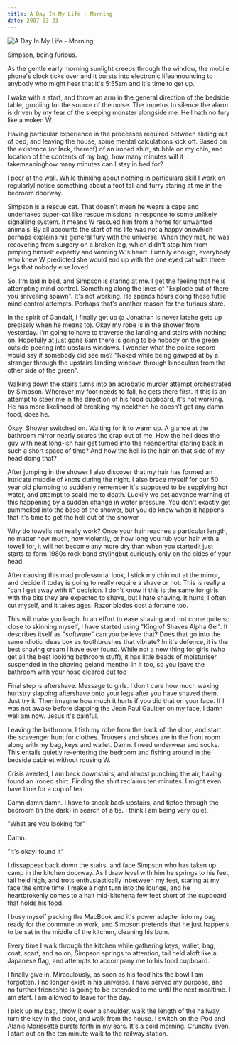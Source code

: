 ```yaml
---
title: A Day In My Life - Morning
date: 2007-03-23
---
```


![A Day In My Life - Morning](https://source.unsplash.com/qTpc0Vj4YoE/1600x900)

Simpson, being furious.

As the gentle early morning sunlight creeps through the window, the mobile phone's clock ticks over and it bursts into electronic lifeannouncing to anybody who might hear that it's 5:55am and it's time to get up.

I wake with a start, and throw an arm in the general direction of the bedside table, gropiing for the source of the noise. The impetus to silence the alarm is driven by my fear of the sleeping monster alongside me. Hell hath no fury like a woken W.

Having particular experience in the processes required between sliding out of bed, and leaving the house, some mental calculations kick off. Based on the existence (or lack, thereof) of an ironed shirt, stubble on my chin, and location of the contents of my bag, how many minutes will it takemeaninghow many minutes can I stay in bed for?

I peer at the wall. While thinking about nothing in particulara skill I work on regularlyI notice something about a foot tall and furry staring at me in the bedroom doorway.

Simpson is a rescue cat. That doesn't mean he wears a cape and undertakes super-cat like rescue missions in response to some unlikely signalling system. It means W rescued him from a home for unwanted animals. By all accounts the start of his life was not a happy onewhich perhaps explains his general fury with the universe. When they met, he was recovering from surgery on a broken leg, which didn't stop him from pimping himself expertly and winning W's heart. Funnily enough, everybody who knew W predicted she would end up with the one eyed cat with three legs that nobody else loved.

So. I'm laid in bed, and Simpson is staring at me. I get the feeling that he is attempting mind control. Something along the lines of "Explode out of there you snivelling spawn". It's not working. He spends hours doing these futile mind control attempts. Perhaps that's another reason for the furious stare.

In the spirit of Gandalf, I finally get up (a Jonathan is never latehe gets up precisely when he means to). Okay my robe is in the shower from yesterday. I'm going to have to traverse the landing and stairs with nothing on. Hopefully at just gone 6am there is going to be nobody on the green outside peering into upstairs windows. I wonder what the police record would say if somebody did see me? "Naked while being gawped at by a stranger through the upstairs landing window, through binoculars from the other side of the green".

Walking down the stairs turns into an acrobatic murder attempt orchestrated by Simpson. Wherever my foot needs to fall, he gets there first. If this is an attempt to steer me in the direction of his food cupboard, it's not working. He has more likelihood of breaking my neckthen he doesn't get any damn food, does he.

Okay. Shower switched on. Waiting for it to warm up. A glance at the bathroom mirror nearly scares the crap out of me. How the hell does the guy with neat long-ish hair get turned into the neanderthal staring back in such a short space of time? And how the hell is the hair on that side of my head doing that?

After jumping in the shower I also discover that my hair has formed an intricate muddle of knots during the night. I also brace myself for our 50 year old plumbing to suddenly remember it's supposed to be supplying hot water, and attempt to scald me to death. Luckily we get advance warning of this happening by a sudden change in water pressure. You don't exactly get pummelled into the base of the shower, but you do know when it happens that it's time to get the hell out of the shower

Why do towells not really work? Once your hair reaches a particular length, no matter how much, how violently, or how long you rub your hair with a towell for, it will not become any more dry than when you startedit just starts to form 1980s rock band stylingbut curiously only on the sides of your head.

After causing this mad professorial look, I stick my chin out at the mirror, and decide if today is going to really require a shave or not. This is really a "can I get away with it" decision. I don't know if this is the same for girls with the bits they are expected to shave, but I hate shaving. It hurts, I often cut myself, and it takes ages. Razor blades cost a fortune too.

This will make you laugh. In an effort to ease shaving and not come quite so close to skinning myself, I have started using "King of Shaves Alpha Gel". It describes itself as "software" can you believe that? Does that go into the same idiotic ideas box as toothbrushes that vibrate? In it's defence, it is the best shaving cream I have ever found. While not a new thing for girls (who get all the best looking bathroom stuff), it has little beads of moisturiser suspended in the shaving geland menthol in it too, so you leave the bathroom with your nose cleared out too

Final step is aftershave. Message to girls. I don't care how much waxing hurtstry slapping aftershave onto your legs after you have shaved them. Just try it. Then imagine how much it hurts if you did that on your face. If I was not awake before slapping the Jean Paul Gaultier on my face, I damn well am now. Jesus it's painful.

Leaving the bathroom, I fish my robe from the back of the door, and start the scavenger hunt for clothes. Trousers and shoes are in the front room along with my bag, keys and wallet. Damn. I need underwear and socks. This entails quietly re-entering the bedroom and fishing around in the bedside cabinet without rousing W.

Crisis averted, I am back downstairs, and almost punching the air, having found an ironed shirt. Finding the shirt reclaims ten minutes. I might even have time for a cup of tea.

Damn damn damn. I have to sneak back upstairs, and tiptoe through the bedroom (in the dark) in search of a tie. I think I am being very quiet.

"What are you looking for"

Damn.

"It's okayI found it"

I dissappear back down the stairs, and face Simpson who has taken up camp in the kitchen doorway. As I draw level with him he springs to his feet, tail held high, and trots enthusiastically inbetween my feet, staring at my face the entire time. I make a right turn into the lounge, and he heartbrokenly comes to a halt mid-kitchena few feet short of the cupboard that holds his food.

I busy myself packing the MacBook and it's power adapter into my bag ready for the commute to work, and Simpson pretends that he just happens to be sat in the middle of the kitchen, cleaning his bum.

Every time I walk through the kitchen while gathering keys, wallet, bag, coat, scarf, and so on, Simpson springs to attention, tail held aloft like a Japanese flag, and attempts to accompany me to his food cupboard.

I finally give in. Miraculously, as soon as his food hits the bowl I am forgotten. I no longer exist in his universe. I have served my purpose, and no further friendship is going to be extended to me until the next mealtime. I am staff. I am allowed to leave for the day.

I pick up my bag, throw it over a shoulder, walk the length of the hallway, turn the key in the door, and walk from the house. I switch on the iPod and Alanis Morissette bursts forth in my ears. It's a cold morning. Crunchy even. I start out on the ten minute walk to the railway station.